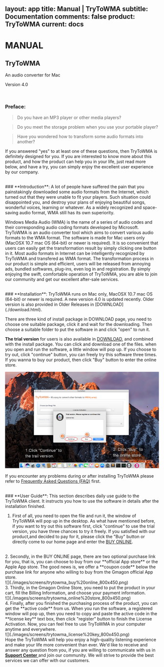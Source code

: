 layout: app
title: Manual | TryToWMA
subtitle: Documentation
comments: false
product: TryToWMA
current: docs
---

# MANUAL
## TryToWMA
An audio converter for Mac

Version 4.0

<br>

 ### **Preface**:

>Do you have an MP3 player or other media  players?

>Do you meet the storage problem when you use your portable player?

>Have you wondered how to transform some audio formats into another?

  If you answered "yes" to at least one of these questions, then TryToWMA is definitely designed for you. If you are interested to know more about this product, and how the product can help you in your life, just read more below, and have a try, you can simply enjoy the excellent user experience by our company.

<br>
 ### **Introduction**:
A lot of people have suffered the pain that you painstakingly downloaded some audio formats from the Internet, which turned out that they were unable to fit your players. Such situation could disappointed you, and destroy your plans of enjoying beautiful songs, wonderful voices, learning or whatever. As a widely recognized and space-saving audio format, WMA still has its own superiority. 


Windows Media Audio (WMA) is the name of a series of audio codes and their corresponding audio coding formats developed by Microsoft. TryToWMA is an audio converter tool which aims to convert various audio formats to the WMA format. The software is made for Mac users only (MacOSX 10.7 mac OS (64-bit) or newer is required). It is so convenient that users can easily get the transformation result by simply clicking one button in it. Most audio formats in Internet can be intelligently recognized by TryToWMA and transfered as WMA format. The transformation process in our product is simple and efficient, users will be released from annoying ads, bundled softwares, plug-ins, even log in and registration. By simply enjoying the swift, comfortable operation of TryToWMA, you are able to join our community and get our excellent after-sale services.  

<br>
### **Installation**:
TryToWMA runs on Mac only, MacOSX 10.7 mac OS (64-bit) or newer is required. A new version 4.0 is updated recently. Older version is also provided in Older Releases in [DOWNLOAD](./download.html). 

There are three kind of install package in DOWNLOAD page, you need to choose one suitable package, click it and wait for the downloading. Then choose a suitable folder to put the software in and click "open" to run it.   

**The trial version** for users is also available in [DOWNLOAD](./download.html), and combined with the install package. You can click and download one of the files. when you open and run the software, a little window will pop up. If you choose to try out, click "continue" button, you can freely try this software three times. If you wanna to buy our product, then click "Buy" button to enter the online store. 

![](./images/screens/trail%20version1_800x500.png) 


If you encounter any problems during or after installing TryToWMA please refer to [Frequently Asked Questions (FAQ)](./faq.html) first.


<br>
### **User Guide**:
This section describes daily use guide to the TryToWMA client. It instructs you how to use the software in details after the installation finished.
 
1. First of all, you need to open the file and run it, the window of TryToWMA will pop up in the desktop. As what have mentioned before, if you want to try out this software first, click "continue" to use the trial version, you have three chances to try it freely. If you satisfied with our product,and decided to pay for it, please click the "Buy" button or directly come to our home page and enter the [BUY ONLINE](./buy.html). 
<br>
2. Secondly, in the BUY ONLINE page, there are two optional purchase link for you, that is, you can choose to buy from our **official App store** or the Apple App store. The good news is, we offer a **coupon code** below the purchase link for anyone who willing to buy from the Gmagon official App store. 
<br>
![](./images/screens/trytowma_buy%20online_800x450.png)
<br>
3. Thirdly, in the Gmagon Online Store, you need to put the product in your cart, fill the Billing Information, and choose your payment information.
<br>
![](./images/screens/trytowma_online%20store_800x450.png)
<br>
4. Finally, after you finished the purchasing process of the product, you can get the **active code** from us. When you run the software, a registered window will pop up, then you need to copy and paste the active code in the **license key** text box, then click "register" button to finish the License Activation. Now, you can feel free to use TryToWMA in your computer anytime and everywhere.
<br>
![](./images/screens/trytowma_license%20key_800x450.png)
<br>
Hope the TryToWMA will help you enjoy a high-quality listening experience and make your life more convenient than ever. We'd like to receive and answer any question from you, if you are willing to communicate with us in<a href="https://gitter.im/Gmagon/support" target="_blank"> <strong>Support Center</strong> </a> and join our community. We will strive to provide the best services we can offer with our customers. 